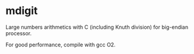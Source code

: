 # mdigit
Large numbers arithmetics with C (including Knuth division) for big-endian processor.

For good performance, compile with gcc O2.
